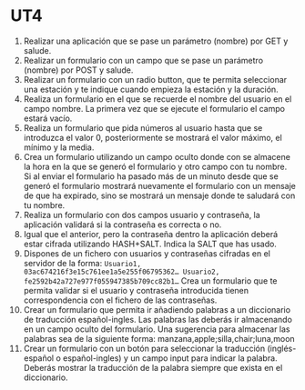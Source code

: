 # UT4
1.	Realizar una aplicación que se pase un parámetro (nombre) por GET y salude.
2.	Realizar un formulario con un campo que se pase un parámetro (nombre) por POST y salude.
3.	Realizar un formulario con un radio button, que te permita seleccionar una estación y te indique cuando empieza la estación y la duración. 
4.	Realiza un formulario en el que se recuerde el nombre del usuario en el campo nombre. La primera vez que se ejecute el formulario el campo estará vacío.
5.	Realiza un formulario que pida números al usuario hasta que se introduzca el valor 0, posteriormente se mostrará el valor máximo, el mínimo y la media.
6.	Crea un formulario utilizando un campo oculto donde con se almacene la hora en la que se generó el formulario y otro campo con tu nombre.<br>
Si al enviar el formulario ha pasado más de un minuto desde que se generó el formulario mostrará nuevamente el formulario con un mensaje de que ha expirado, sino se mostrará un mensaje donde te saludará con tu nombre. 
7.	Realiza un formulario con dos campos usuario y contraseña, la aplicación validará si la contraseña es correcta o no. 
8.	Igual que el anterior, pero la contraseña dentro la aplicación deberá estar cifrada utilizando HASH+SALT. Indica la SALT que has usado.
9.	Dispones de un fichero con usuarios y contraseñas cifradas en el servidor de la forma:
`Usuario1, 03ac674216f3e15c761ee1a5e255f06795362…
Usuario2, fe2592b42a727e977f055947385b709cc82b1…`
Crea un formulario que te permita validar si el usuario y contraseña introducida tienen correspondencia con el fichero de las contraseñas. 
10.	Crear un formulario que permita ir añadiendo palabras a un diccionario de traducción español-ingles. Las palabras las deberás ir almacenando en un campo oculto del formulario.
Una sugerencia para almacenar las palabras sea de la siguiente forma:
manzana,apple;silla,chair;luna,moon
11.	Crear un formulario con un botón para seleccionar la traducción (inglés-español o español-ingles) y un campo input para indicar la palabra. Deberás mostrar la traducción de la palabra siempre que exista en el diccionario.

